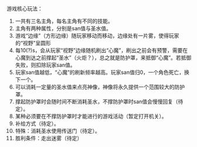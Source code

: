 游戏核心玩法：
1.	一共有三名主角，每名主角有不同的技能。
2.	主角有两种属性，分别是san值与圣水值。
3.	游戏“边缘”（方形边缘）随玩家移动而移动，边缘处有一片雾，使得玩家的“视野”呈圆形
4.	每10(?)s，会从玩家“视野”边缘随机刷出“心魔”，刷出之前会有预警，需要在心魔到达之前撑起“圣水”（火炬？），总之就是防护罩，来抵御“心魔”。若抵御失败，则扣除玩家san值。
5.	玩家san值越低，“心魔”的刷新频率越高。玩家san值归0，一个角色死亡，换下一个。
6.	可以消耗一定量的圣水值来点亮神像，神像将永久提供一个范围较大的防护罩。
7.	撑起防护罩时会随时间不断消耗圣水，不撑防护罩时san值会慢慢回复（待定）。
8.	某种必须要在不撑防护罩时才能进行的游戏活动（暂定打开机关）。
9.	补给方式（待定）。
10.	特殊：消耗圣水使用传送门（待定）。
11.	胜利条件：走出迷雾（待定）
